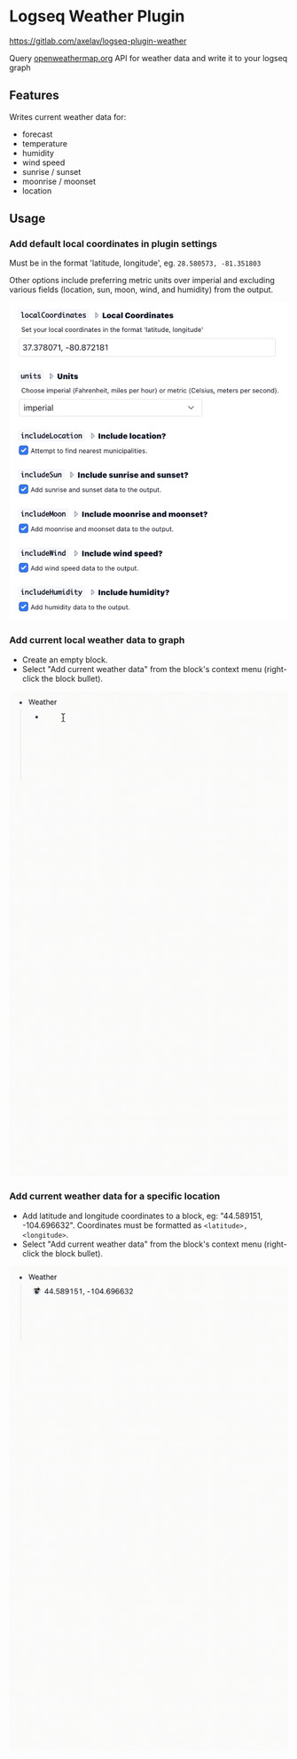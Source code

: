 # Logseq Weather Plugin

https://gitlab.com/axelav/logseq-plugin-weather

Query [openweathermap.org](https://openweathermap.org) API for weather data and write it to your logseq graph

## Features

Writes current weather data for:

- forecast
- temperature
- humidity
- wind speed
- sunrise / sunset
- moonrise / moonset
- location

## Usage

### Add default local coordinates in plugin settings

Must be in the format 'latitude, longitude', eg. `28.580573, -81.351803`

Other options include preferring metric units over imperial and excluding various fields (location, sun, moon, wind, and humidity) from the output.

![settings](./settings.jpg)

### Add current local weather data to graph

- Create an empty block.
- Select "Add current weather data" from the block's context menu (right-click the block bullet).

![screencast](./screencast1.gif)

### Add current weather data for a specific location

- Add latitude and longitude coordinates to a block, eg: "44.589151, -104.696632". Coordinates must be formatted as `<latitude>, <longitude>`.
- Select "Add current weather data" from the block's context menu (right-click the block bullet).

![screencast](./screencast2.gif)
